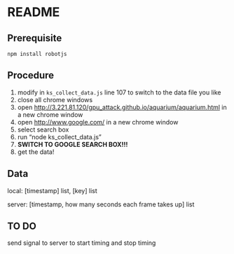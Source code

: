 # README

## Prerequisite

`npm install robotjs`

## Procedure

1. modify in `ks_collect_data.js` line 107 to switch to the data file you like
2. close all chrome windows
3. open <http://3.221.81.120/gpu_attack.github.io/aquarium/aquarium.html> in a new chrome window
4. open <http://www.google.com/> in a new chrome window
5. select search box
6. run “node ks_collect_data.js”
7. **SWITCH TO GOOGLE SEARCH BOX!!!**
8. get the data!

## Data

local: [timestamp] list, [key] list

server: [timestamp, how many seconds each frame takes up] list

## TO DO

send signal to server to start timing and stop timing

